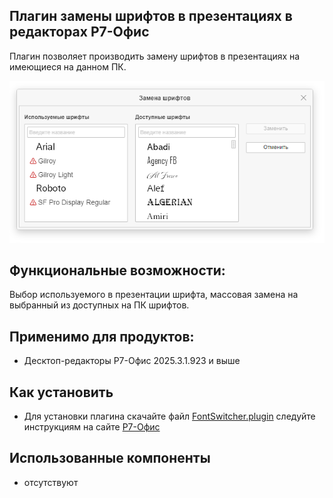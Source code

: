 ## Плагин замены шрифтов в презентациях в редакторах Р7-Офис
Плагин позволяет производить замену шрифтов в презентациях на имеющиеся на данном ПК.

<img alt="Preview" width="590px" src="https://github.com/VNexsus/FontSwitcher-plugin/blob/main/Preview.png">


## Функциональные возможности:
Выбор используемого в презентации шрифта, массовая замена на выбранный из доступных на ПК шрифтов.

## Применимо для продуктов:
*	Десктоп-редакторы Р7-Офиc 2025.3.1.923 и выше

## Как установить
*	Для установки плагина скачайте файл <a href="https://github.com/VNexsus/FontSwitcher-plugin/blob/main/FontSwitcher.plugin">FontSwitcher.plugin</a> следуйте инструкциям на сайте <a href="https://support.r7-office.ru/desktop_editors/plugins-and-macros/plugins-plugins-and-macros/adding-plugins/p7-office-docs-on-premises/">Р7-Офиc<a/>
  
## Использованные компоненты
* отсутствуют